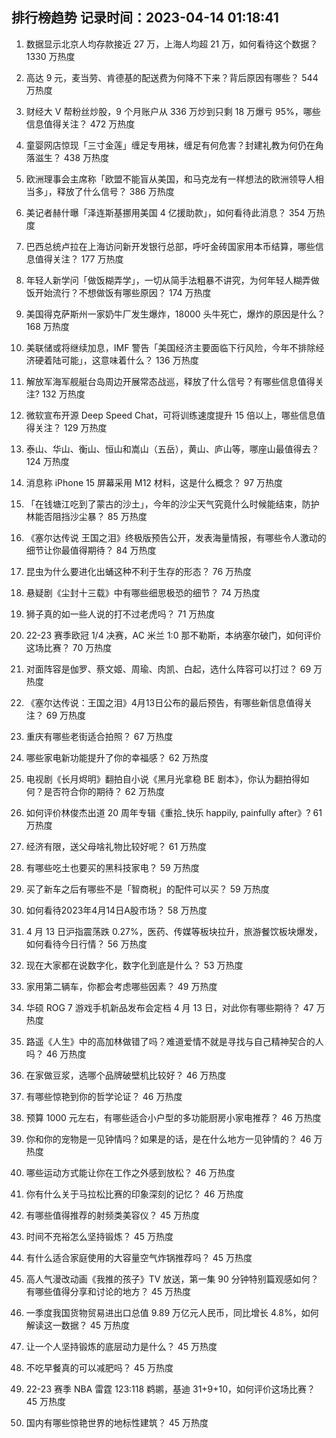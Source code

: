 
## 排行榜趋势 记录时间：2023-04-14 01:18:41
  
  1. 数据显示北京人均存款接近 27 万，上海人均超 21 万，如何看待这个数据？ 1330 万热度
    
  2. 高达 9 元，麦当劳、肯德基的配送费为何降不下来？背后原因有哪些？ 544 万热度
    
  3. 财经大 V 帮粉丝炒股，9 个月账户从 336 万炒到只剩 18 万爆亏 95%，哪些信息值得关注？ 472 万热度
    
  4. 童婴网店惊现「三寸金莲」缠足专用袜，缠足有何危害？封建礼教为何仍在角落滋生？ 438 万热度
    
  5. 欧洲理事会主席称「欧盟不能盲从美国，和马克龙有一样想法的欧洲领导人相当多」，释放了什么信号？ 386 万热度
    
  6. 美记者赫什曝「泽连斯基挪用美国 4 亿援助款」，如何看待此消息？ 354 万热度
    
  7. 巴西总统卢拉在上海访问新开发银行总部，呼吁金砖国家用本币结算，哪些信息值得关注？ 177 万热度
    
  8. 年轻人新学问「做饭糊弄学」，一切从简手法粗暴不讲究，为何年轻人糊弄做饭开始流行？不想做饭有哪些原因？ 174 万热度
    
  9. 美国得克萨斯州一家奶牛厂发生爆炸，18000 头牛死亡，爆炸的原因是什么？ 168 万热度
    
  10. 美联储或将继续加息，IMF 警告「美国经济主要面临下行风险，今年不排除经济硬着陆可能」，这意味着什么？ 136 万热度
    
  11. 解放军海军舰艇台岛周边开展常态战巡，释放了什么信号？有哪些信息值得关注? 132 万热度
    
  12. 微软宣布开源 Deep Speed Chat，可将训练速度提升 15 倍以上，哪些信息值得关注？ 129 万热度
    
  13. 泰山、华山、衡山、恒山和嵩山（五岳），黄山、庐山等，哪座山最值得去？ 124 万热度
    
  14. 消息称 iPhone 15 屏幕采用 M12 材料，这是什么概念？ 97 万热度
    
  15. 「在钱塘江吃到了蒙古的沙土」，今年的沙尘天气究竟什么时候能结束，防护林能否阻挡沙尘暴？ 85 万热度
    
  16. 《塞尔达传说 王国之泪》终极版预告公开，发表海量情报，有哪些令人激动的细节让你最值得期待？ 84 万热度
    
  17. 昆虫为什么要进化出蛹这种不利于生存的形态？ 76 万热度
    
  18. 悬疑剧《尘封十三载》中有哪些细思极恐的细节？ 74 万热度
    
  19. 狮子真的如一些人说的打不过老虎吗？ 71 万热度
    
  20. 22-23 赛季欧冠 1/4 决赛，AC 米兰 1:0 那不勒斯，本纳塞尔破门，如何评价这场比赛？ 70 万热度
    
  21. 对面阵容是伽罗、蔡文姬、周瑜、肉凯、白起，选什么阵容可以打过？ 69 万热度
    
  22. 《塞尔达传说：王国之泪》4月13日公布的最后预告，有哪些新信息值得关注？ 69 万热度
    
  23. 重庆有哪些老街适合拍照？ 67 万热度
    
  24. 哪些家电新功能提升了你的幸福感？ 62 万热度
    
  25. 电视剧《长月烬明》翻拍自小说《黑月光拿稳 BE 剧本》，你认为翻拍得如何？是否符合你的期待？ 62 万热度
    
  26. 如何评价林俊杰出道 20 周年专辑《重拾_快乐 happily, painfully after》? 61 万热度
    
  27. 经济有限，送父母啥礼物比较好呢？ 61 万热度
    
  28. 有哪些吃土也要买的黑科技家电？ 59 万热度
    
  29. 买了新车之后有哪些不是「智商税」的配件可以买？ 59 万热度
    
  30. 如何看待2023年4月14日A股市场？ 58 万热度
    
  31. 4 月 13 日沪指震荡跌 0.27%，医药、传媒等板块拉升，旅游餐饮板块爆发，如何看待今日行情？ 56 万热度
    
  32. 现在大家都在说数字化，数字化到底是什么？ 53 万热度
    
  33. 家用第二辆车，你都会考虑哪些因素？ 49 万热度
    
  34. 华硕 ROG 7 游戏手机新品发布会定档 4 月 13 日，对此你有哪些期待？ 47 万热度
    
  35. 路遥《人生》中的高加林做错了吗？难道爱情不就是寻找与自己精神契合的人吗？ 46 万热度
    
  36. 在家做豆浆，选哪个品牌破壁机比较好？ 46 万热度
    
  37. 有哪些惊艳到你的哲学论证？ 46 万热度
    
  38. 预算 1000 元左右，有哪些适合小户型的多功能厨房小家电推荐？ 46 万热度
    
  39. 你和你的宠物是一见钟情吗？如果是的话，是在什么地方一见钟情的？ 46 万热度
    
  40. 哪些运动方式能让你在工作之外感到放松？ 46 万热度
    
  41. 你有什么关于马拉松比赛的印象深刻的记忆？ 46 万热度
    
  42. 有哪些值得推荐的射频类美容仪？ 45 万热度
    
  43. 时间不充裕怎么坚持锻炼？ 45 万热度
    
  44. 有什么适合家庭使用的大容量空气炸锅推荐吗？ 45 万热度
    
  45. 高人气漫改动画《我推的孩子》TV 放送，第一集 90 分钟特别篇观感如何？有哪些值得分享和讨论的地方？ 45 万热度
    
  46. 一季度我国货物贸易进出口总值 9.89 万亿元人民币，同比增长 4.8%，如何解读这一数据？ 45 万热度
    
  47. 让一个人坚持锻炼的底层动力是什么？ 45 万热度
    
  48. 不吃早餐真的可以减肥吗？ 45 万热度
    
  49. 22-23 赛季 NBA 雷霆 123:118 鹈鹕，基迪 31+9+10，如何评价这场比赛？ 45 万热度
    
  50. 国内有哪些惊艳世界的地标性建筑？ 45 万热度
    